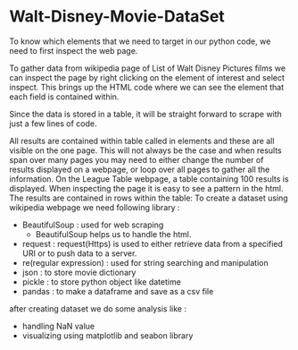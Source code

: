 # Walt-Disney-Movie-DataSet
To know which elements that we need to target in our python code, we need to first inspect the web page.

To gather data from wikipedia page of List of Walt Disney Pictures films we can inspect the page by right clicking on the element of interest and select inspect. This brings up the HTML code where we can see the element that each field is contained within.

Since the data is stored in a table, it will be straight forward to scrape with just a few lines of code.

All results are contained within table called in <tr> elements and these are all visible on the one page. This will not always be the case and when results span over many pages you may need to either change the number of results displayed on a webpage, or loop over all pages to gather all the information.
On the League Table webpage, a table containing 100 results is displayed. When inspecting the page it is easy to see a pattern in the html. The results are contained in rows within the table:
To create a dataset using wikipedia webpage we need following library :
 - BeautifulSoup :    used for web scraping
    - BeautifulSoup helps us to handle the html.
 - request :         request(Https) is used to either retrieve data from a specified URI or to push data to a server.
 - re(regular expression) :   used for string searching and manipulation
 - json :      to store movie dictionary 
 - pickle :    to store python object like datetime 
 - pandas :    to make a dataframe and save as a csv file 

after creating dataset we do some analysis like :
 - handling NaN value
 - visualizing using matplotlib and seabon library 
